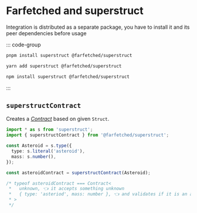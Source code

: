 # Farfetched and superstruct

Integration is distributed as a separate package, you have to install it and its peer dependencies before usage

::: code-group

```sh [pnpm]
pnpm install superstruct @farfetched/superstruct
```

```sh [yarn]
yarn add superstruct @farfetched/superstruct
```

```sh [npm]
npm install superstruct @farfetched/superstruct
```

:::

## `superstructContract`

Creates a [_Contract_](/api/primitives/contract) based on given `Struct`.

```ts
import * as s from 'superstruct';
import { superstructContract } from '@farfetched/superstruct';

const Asteroid = s.type({
  type: s.literal('asteroid'),
  mass: s.number(),
});

const asteroidContract = superstructContract(Asteroid);

/* typeof asteroidContract === Contract<
 *   unknown, 👈 it accepts something unknown
 *   { type: 'asteriod', mass: number }, 👈 and validates if it is an asteroid
 * >
 */
```
